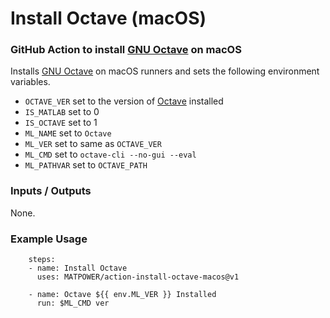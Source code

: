 Install Octave (macOS)
======================

### GitHub Action to install [GNU Octave][1] on macOS

Installs [GNU Octave][1] on macOS runners and sets the following environment
variables.
- `OCTAVE_VER` set to the version of [Octave][1] installed
- `IS_MATLAB` set to 0
- `IS_OCTAVE` set to 1
- `ML_NAME` set to `Octave`
- `ML_VER` set to same as `OCTAVE_VER`
- `ML_CMD` set to `octave-cli --no-gui --eval`
- `ML_PATHVAR` set to `OCTAVE_PATH`

### Inputs / Outputs

None.

### Example Usage
```
    steps:
    - name: Install Octave
      uses: MATPOWER/action-install-octave-macos@v1

    - name: Octave ${{ env.ML_VER }} Installed
      run: $ML_CMD ver
```

[1]: https://octave.org
